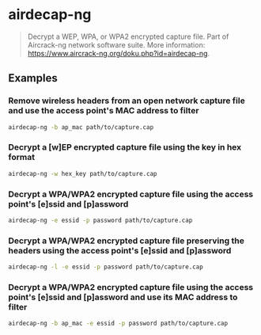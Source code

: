 # airdecap-ng

> Decrypt a WEP, WPA, or WPA2 encrypted capture file. Part of Aircrack-ng network software suite. More information: <https://www.aircrack-ng.org/doku.php?id=airdecap-ng>.

## Examples

### Remove wireless headers from an open network capture file and use the access point's MAC address to filter

```bash
airdecap-ng -b ap_mac path/to/capture.cap
```

### Decrypt a [w]EP encrypted capture file using the key in hex format

```bash
airdecap-ng -w hex_key path/to/capture.cap
```

### Decrypt a WPA/WPA2 encrypted capture file using the access point's [e]ssid and [p]assword

```bash
airdecap-ng -e essid -p password path/to/capture.cap
```

### Decrypt a WPA/WPA2 encrypted capture file preserving the headers using the access point's [e]ssid and [p]assword

```bash
airdecap-ng -l -e essid -p password path/to/capture.cap
```

### Decrypt a WPA/WPA2 encrypted capture file using the access point's [e]ssid and [p]assword and use its MAC address to filter

```bash
airdecap-ng -b ap_mac -e essid -p password path/to/capture.cap
```
